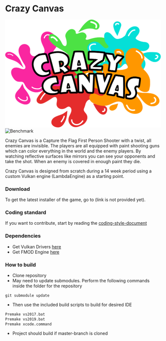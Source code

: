 # Crazy Canvas
![Logo](/Assets/NoesisGUI/Textures/logo.png)
![Benchmark](https://github.com/IbexOmega/CrazyCanvas/workflows/Benchmark/badge.svg?branch=master)

Crazy Canvas is a Capture the Flag First Person Shooter with a twist, all enemies are invisible. The players are all equipped with paint shooting guns which can color everything in the world and the enemy players. By watching reflective surfaces like mirrors you can see your opponents and take the shot. When an enemy is covered in enough paint they die.

Crazy Canvas is designed from scratch during a 14 week period using a custom Vulkan engine (LambdaEngine) as a starting point.

### Download
To get the latest installer of the game, go to (link is not provided yet).

### Coding standard
If you want to contribute, start by reading the [coding-style-document](CodeStandard.MD)

### Dependencies
* Get Vulkan Drivers [here](https://developer.nvidia.com/vulkan-driver)
* Get FMOD Engine [here](https://fmod.com/download)

### How to build

* Clone repository
* May need to update submodules. Perform the following commands inside the folder for the repository
```
git submodule update
```
* Then use the included build scripts to build for desired IDE
```
Premake vs2017.bat
Premake vs2019.bat
Premake xcode.command
```
* Project should build if master-branch is cloned
